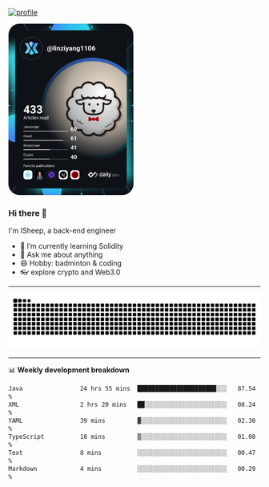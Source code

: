 [![profile](https://user-images.githubusercontent.com/54968314/208005045-e4b42f3b-833d-4242-bfcc-e764865553a2.svg)](https://www.calligrapher.ai/)

<a href="https://app.daily.dev/linziyang1106"><img src="/devcard.png" width="250" alt="ISheep's Dev Card"/></a>

### Hi there 🐏

I'm ISheep, a back-end engineer

- 🔭 I’m currently learning Solidity
- 💬 Ask me about anything
- 😄 Hobby: badminton & coding
- 👓 explore crypto and Web3.0

-------

![](https://raw.githubusercontent.com/ISheepp/ISheepp/output/github-contribution-grid-snake.svg)

-------

📊 **Weekly development breakdown**
<!--START_SECTION:waka-->

```text
Java                24 hrs 55 mins  ██████████████████████░░░   87.54 %
XML                 2 hrs 20 mins   ██░░░░░░░░░░░░░░░░░░░░░░░   08.24 %
YAML                39 mins         ▓░░░░░░░░░░░░░░░░░░░░░░░░   02.30 %
TypeScript          18 mins         ▒░░░░░░░░░░░░░░░░░░░░░░░░   01.08 %
Text                8 mins          ░░░░░░░░░░░░░░░░░░░░░░░░░   00.47 %
Markdown            4 mins          ░░░░░░░░░░░░░░░░░░░░░░░░░   00.29 %
```

<!--END_SECTION:waka-->
